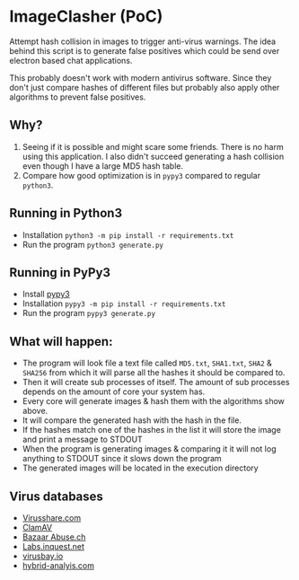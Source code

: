 # ImageClasher (PoC)
Attempt hash collision in images to trigger anti-virus warnings. The idea behind this script is to generate false positives which could be send over electron based chat applications.

This probably doesn't work with modern antivirus software. Since they don't just compare hashes of different files but
probably also apply other algorithms to prevent false positives.

## Why?
1. Seeing if it is possible and might scare some friends. There is no harm using this application. I also didn't succeed generating a hash collision even though I have a large MD5 hash table.
2. Compare how good optimization is in `pypy3` compared to regular `python3`.

## Running in Python3
- Installation `python3 -m pip install -r requirements.txt`
- Run the program `python3 generate.py`

## Running in PyPy3
- Install [pypy3](https://www.pypy.org/download.html)
- Installation `pypy3 -m pip install -r requirements.txt`
- Run the program `pypy3 generate.py`

## What will happen:
- The program will look file a text file called `MD5.txt`, `SHA1.txt`, `SHA2` & `SHA256` from which it will parse all the hashes it should be compared to.
- Then it will create sub processes of itself. The amount of sub processes depends on the amount of core your system has.
- Every core will generate images & hash them with the algorithms show above.
- It will compare the generated hash with the hash in the file.
- If the hashes match one of the hashes in the list it will store the image and print a message to STDOUT
- When the program is generating images & comparing it it will not log anything to STDOUT since it slows down the program
- The generated images will be located in the execution directory


## Virus databases
- [Virusshare.com](https://virusshare.com/hashes)
- [ClamAV](https://security.stackexchange.com/questions/107833/where-does/clamav-get-its-virus-signatures)
- [Bazaar Abuse.ch](https://bazaar.abuse.ch/)
- [Labs.inquest.net](https://labs.inquest.net/dfi)
- [virusbay.io](https://beta.virusbay.io/sample/browse)
- [hybrid-analyis.com](https://www.hybrid-analyis.com/fire-collections)


